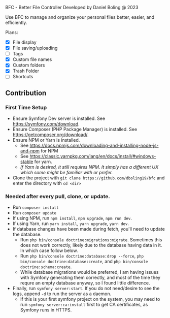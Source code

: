 BFC - Better File Controller
Developed by Daniel Boling @ 2023

Use BFC to manage and organize your personal files better, easier, and efficiently.

Plans:
- [x] File display
- [x] File saving/uploading
- [ ] Tags
- [x] Custom file names
- [x] Custom folders
- [x] Trash Folder
- [ ] Shortcuts

## Contribution
### First Time Setup
* Ensure Symfony Dev server is installed.  See https://symfony.com/download.
* Ensure Composer (PHP Package Manager) is installed.  See https://getcomposer.org/download/.
* Ensure NPM or Yarn is installed.  
  * See https://docs.npmjs.com/downloading-and-installing-node-js-and-npm for NPM
  * See https://classic.yarnpkg.com/lang/en/docs/install/#windows-stable for yarn.
  * *If Yarn is desired, it still requires NPM.  It simply has a different UX which some might be familiar with or prefer.*
* Clone the project with `git clone https://github.com/dboling19/bfc` and enter the directory with `cd <dir>`

### Needed after every pull, clone, or update.
* Run `composer install`
* Run `composer update`
* If using NPM, run `npm install`, `npm upgrade`, `npm run dev`.
* If using Yarn, run `yarn install`, `yarn upgrade`, `yarn dev`.
* If database changes have been made during fetch, you'll need to update the database.
  * Run `php bin/console doctrine:migrations:migrate`.  Sometimes this does not work correctly, likely due to the database having data in it.  In which case follow below.
   * Run `php bin/console doctrine:database:drop --force`, `php bin/console doctrine:database:create`, and `php bin/console doctrine:schema:create`.
  * While database migrations would be preferred, I am having issues with Symfony generating them correctly, and most of the time they requre an empty database anyway, so I found little difference.
* Finally, run `symfony server:start`.  If you do not need/desire to see the logs, append `-d` to run the server as a daemon.  
  * If this is your first symfony project on the system, you may need to run `symfony server:ca:install` first to get CA certificates, as Symfony runs in HTTPS.

